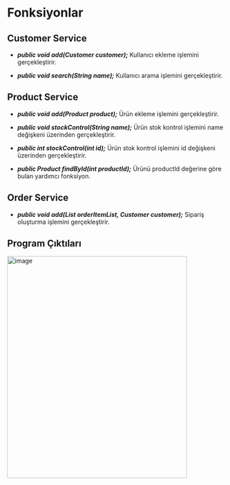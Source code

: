 # Fonksiyonlar 
## Customer Service
- ***public void add(Customer customer);***
Kullanıcı ekleme işlemini gerçekleştirir. 

- ***public void search(String name);***
Kullanıcı arama işlemini gerçekleştirir.


## Product Service
- ***public void add(Product product);***
Ürün ekleme işlemini gerçekleştirir.
 
- ***public void stockControl(String name);***
Ürün stok kontrol işlemini name değişkeni üzerinden gerçekleştirir.

- ***public int stockControl(int id);***
Ürün stok kontrol işlemini id değişkeni üzerinden gerçekleştirir.

- ***public Product findById(int productId);***
Ürünü productId değerine göre bulan yardımcı fonksiyon.


## Order Service
- ***public void add(List<OrderItem> orderItemList, Customer customer);***
Sipariş oluşturma işlemini gerçekleştirir.

## Program Çıktıları
<img width="416" height="514" alt="image" src="https://github.com/user-attachments/assets/6222be82-4c6d-447c-9518-921ed94a8e6e" />

